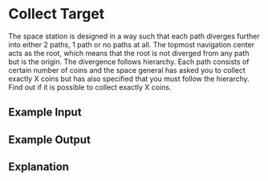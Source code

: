 # Collect Target

The space station is designed in a way such that each path diverges further into either 2 paths, 1 path or no paths at all. The topmost navigation center acts as the root, which means that the root is not diverged from any path but is the origin. The divergence follows hierarchy. Each path consists of certain number of coins and the space general has asked you to collect exactly X coins but has also specified that you must follow the hierarchy. Find out if it is possible to collect exactly X coins.

## Example Input

## Example Output

## Explanation
